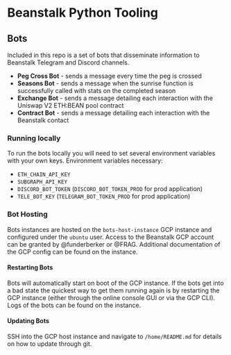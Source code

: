 # Beanstalk Python Tooling

## Bots
Included in this repo is a set of bots that disseminate information to Beanstalk Telegram and Discord channels.
- **Peg Cross Bot** - sends a message every time the peg is crossed
- **Seasons Bot** - sends a message when the sunrise function is successfully called with stats on the completed season
- **Exchange Bot** - sends a message detailing each interaction with the Uniswap V2 ETH:BEAN pool contract
- **Contract Bot** - sends a message detailing each interaction with the Beanstalk contact

### Running locally
To run the bots locally you will need to set several environment variables with your own keys.
Environment variables necessary:
- `ETH_CHAIN_API_KEY`
- `SUBGRAPH_API_KEY`
- `DISCORD_BOT_TOKEN` (`DISCORD_BOT_TOKEN_PROD` for prod application)
- `TELE_BOT_KEY` (`TELEGRAM_BOT_TOKEN_PROD` for prod application)

### Bot Hosting
Bots instances are hosted on the `bots-host-instance` GCP instance and configured under the `ubuntu` user. Access to the Beanstalk GCP account can be granted by @funderberker or @FRAG. Additional documentation of the GCP config can be found on the instance.

#### Restarting Bots
Bots will automatically start on boot of the GCP instance. If the bots get into a bad state the quickest way to get them running again is by restarting the GCP instance (either through the online console GUI or via the GCP CLI). Logs of the bots can be found on the instance.

#### Updating Bots
SSH into the GCP host instance and navigate to `/home/README.md` for details on how to update through git.
